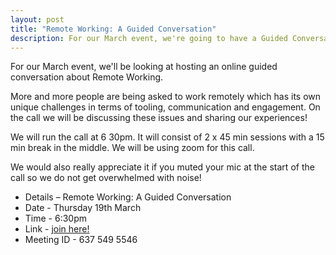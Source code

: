 ```yaml
---
layout: post
title: "Remote Working: A Guided Conversation"
description: For our March event, we're going to have a Guided Conversation about Remote Working. 6.30pm, Thursday 18th April, online.
---
```

For our March event, we'll be looking at hosting an online guided conversation about Remote Working. 

More and more people are being asked to work remotely which has its own unique challenges in terms of tooling, communication and engagement. On the call we will be discussing these issues and sharing our experiences!

We will run the call at 6 30pm. It will consist of 2 x 45 min sessions with a 15 min break in the middle. We will be using zoom for this call.

We would also really appreciate it if you muted your mic at the start of the call so we do not get overwhelmed with noise! 

* Details – Remote Working: A Guided Conversation
* Date - Thursday 19th March
* Time - 6:30pm
* Link - [join here!](https://zoom.us/j/6375495546)
* Meeting ID - 637 549 5546
